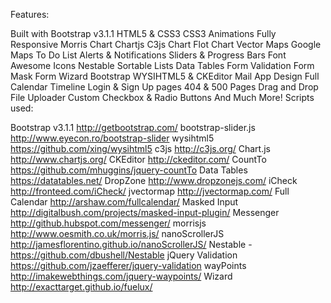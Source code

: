 Features:

Built with Bootstrap v3.1.1
HTML5 & CSS3
CSS3 Animations
Fully Responsive
Morris Chart
Chartjs
C3js Chart
Flot Chart
Vector Maps
Google Maps
To Do List
Alerts & Notifications
Sliders & Progress Bars
Font Awesome Icons
Nestable Sortable Lists
Data Tables
Form Validation
Form Mask
Form Wizard
Bootstrap WYSIHTML5 & CKEditor
Mail App Design
Full Calendar
Timeline
Login & Sign Up pages
404 & 500 Pages
Drag and Drop File Uploader
Custom Checkbox & Radio Buttons
And Much More!
Scripts used:

Bootstrap v3.1.1 http://getbootstrap.com/
bootstrap-slider.js http://www.eyecon.ro/bootstrap-slider
wysihtml5 https://github.com/xing/wysihtml5
c3js http://c3js.org/
Chart.js http://www.chartjs.org/
CKEditor http://ckeditor.com/
CountTo https://github.com/mhuggins/jquery-countTo
Data Tables https://datatables.net/
DropZone http://www.dropzonejs.com/
iCheck http://fronteed.com/iCheck/
jvectormap http://jvectormap.com/
Full Calendar http://arshaw.com/fullcalendar/
Masked Input http://digitalbush.com/projects/masked-input-plugin/
Messenger http://github.hubspot.com/messenger/
morrisjs http://www.oesmith.co.uk/morris.js/
nanoScrollerJS http://jamesflorentino.github.io/nanoScrollerJS/
Nestable - https://github.com/dbushell/Nestable
jQuery Validation https://github.com/jzaefferer/jquery-validation
wayPoints http://imakewebthings.com/jquery-waypoints/
Wizard http://exacttarget.github.io/fuelux/
